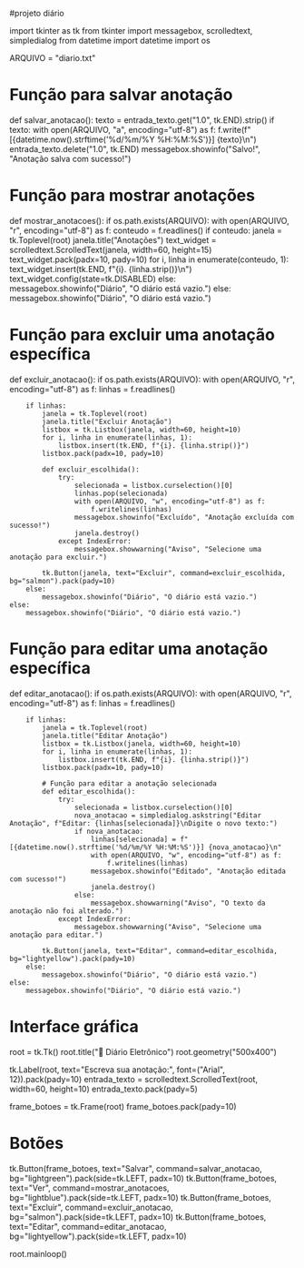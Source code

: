 #projeto diário

import tkinter as tk
from tkinter import messagebox, scrolledtext, simpledialog
from datetime import datetime
import os

ARQUIVO = "diario.txt"

# Função para salvar anotação
def salvar_anotacao():
    texto = entrada_texto.get("1.0", tk.END).strip()
    if texto:
        with open(ARQUIVO, "a", encoding="utf-8") as f:
            f.write(f"[{datetime.now().strftime('%d/%m/%Y %H:%M:%S')}] {texto}\n")
        entrada_texto.delete("1.0", tk.END)
        messagebox.showinfo("Salvo!", "Anotação salva com sucesso!")

# Função para mostrar anotações
def mostrar_anotacoes():
    if os.path.exists(ARQUIVO):
        with open(ARQUIVO, "r", encoding="utf-8") as f:
            conteudo = f.readlines()
        if conteudo:
            janela = tk.Toplevel(root)
            janela.title("Anotações")
            text_widget = scrolledtext.ScrolledText(janela, width=60, height=15)
            text_widget.pack(padx=10, pady=10)
            for i, linha in enumerate(conteudo, 1):
                text_widget.insert(tk.END, f"{i}. {linha.strip()}\n")
            text_widget.config(state=tk.DISABLED)
        else:
            messagebox.showinfo("Diário", "O diário está vazio.")
    else:
        messagebox.showinfo("Diário", "O diário está vazio.")

# Função para excluir uma anotação específica
def excluir_anotacao():
    if os.path.exists(ARQUIVO):
        with open(ARQUIVO, "r", encoding="utf-8") as f:
            linhas = f.readlines()
        
        if linhas:
            janela = tk.Toplevel(root)
            janela.title("Excluir Anotação")
            listbox = tk.Listbox(janela, width=60, height=10)
            for i, linha in enumerate(linhas, 1):
                listbox.insert(tk.END, f"{i}. {linha.strip()}")
            listbox.pack(padx=10, pady=10)
            
            def excluir_escolhida():
                try:
                    selecionada = listbox.curselection()[0]
                    linhas.pop(selecionada)
                    with open(ARQUIVO, "w", encoding="utf-8") as f:
                        f.writelines(linhas)
                    messagebox.showinfo("Excluído", "Anotação excluída com sucesso!")
                    janela.destroy()
                except IndexError:
                    messagebox.showwarning("Aviso", "Selecione uma anotação para excluir.")
            
            tk.Button(janela, text="Excluir", command=excluir_escolhida, bg="salmon").pack(pady=10)
        else:
            messagebox.showinfo("Diário", "O diário está vazio.")
    else:
        messagebox.showinfo("Diário", "O diário está vazio.")

# Função para editar uma anotação específica
def editar_anotacao():
    if os.path.exists(ARQUIVO):
        with open(ARQUIVO, "r", encoding="utf-8") as f:
            linhas = f.readlines()
        
        if linhas:
            janela = tk.Toplevel(root)
            janela.title("Editar Anotação")
            listbox = tk.Listbox(janela, width=60, height=10)
            for i, linha in enumerate(linhas, 1):
                listbox.insert(tk.END, f"{i}. {linha.strip()}")
            listbox.pack(padx=10, pady=10)

            # Função para editar a anotação selecionada
            def editar_escolhida():
                try:
                    selecionada = listbox.curselection()[0]
                    nova_anotacao = simpledialog.askstring("Editar Anotação", f"Editar: {linhas[selecionada]}\nDigite o novo texto:")
                    if nova_anotacao:
                        linhas[selecionada] = f"[{datetime.now().strftime('%d/%m/%Y %H:%M:%S')}] {nova_anotacao}\n"
                        with open(ARQUIVO, "w", encoding="utf-8") as f:
                            f.writelines(linhas)
                        messagebox.showinfo("Editado", "Anotação editada com sucesso!")
                        janela.destroy()
                    else:
                        messagebox.showwarning("Aviso", "O texto da anotação não foi alterado.")
                except IndexError:
                    messagebox.showwarning("Aviso", "Selecione uma anotação para editar.")
            
            tk.Button(janela, text="Editar", command=editar_escolhida, bg="lightyellow").pack(pady=10)
        else:
            messagebox.showinfo("Diário", "O diário está vazio.")
    else:
        messagebox.showinfo("Diário", "O diário está vazio.")

# Interface gráfica
root = tk.Tk()
root.title("📘 Diário Eletrônico")
root.geometry("500x400")

tk.Label(root, text="Escreva sua anotação:", font=("Arial", 12)).pack(pady=10)
entrada_texto = scrolledtext.ScrolledText(root, width=60, height=10)
entrada_texto.pack(pady=5)

frame_botoes = tk.Frame(root)
frame_botoes.pack(pady=10)

# Botões
tk.Button(frame_botoes, text="Salvar", command=salvar_anotacao, bg="lightgreen").pack(side=tk.LEFT, padx=10)
tk.Button(frame_botoes, text="Ver", command=mostrar_anotacoes, bg="lightblue").pack(side=tk.LEFT, padx=10)
tk.Button(frame_botoes, text="Excluir", command=excluir_anotacao, bg="salmon").pack(side=tk.LEFT, padx=10)
tk.Button(frame_botoes, text="Editar", command=editar_anotacao, bg="lightyellow").pack(side=tk.LEFT, padx=10)

root.mainloop()
